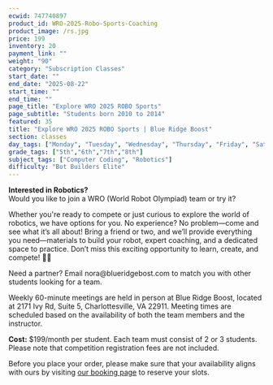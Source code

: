 ```yaml
---
ecwid: 747740897
product_id: WRO-2025-Robo-Sports-Coaching
product_image: /rs.jpg 
price: 199
inventory: 20
payment_link: ""
weight: "90"
category: "Subscription Classes"
start_date: ""
end_date: "2025-08-22"
start_time: ""
end_time: ""
page_title: "Explore WRO 2025 ROBO Sports"
page_subtitle: "Students born 2010 to 2014"
featured: 35
title: "Explore WRO 2025 ROBO Sports | Blue Ridge Boost"
section: classes
day_tags: ["Monday", "Tuesday", "Wednesday", "Thursday", "Friday", "Saturday", "Sunday"]
grade_tags: ["5th","6th","7th","8th"]
subject_tags: ["Computer Coding", "Robotics"]
difficulty: "Bot Builders Elite"
---
```

<p><strong>Interested in Robotics?</strong><br>Would you like to join a WRO (World Robot Olympiad) team or try it?</p><p>Whether you're ready to compete or just curious to explore the world of robotics, we have options for you. No experience? No problem—come and see what it’s all about! Bring a friend or two, and we’ll provide everything you need—materials to build your robot, expert coaching, and a dedicated space to practice. Don’t miss this exciting opportunity to learn, create, and compete! 🚀🤖 </p><p>Need a partner? Email nora@blueridgebost.com to match you with other students looking for a team.</p><p>Weekly 60-minute meetings are held in person at Blue Ridge Boost, located at 2171 Ivy Rd, Suite 5, Charlottesville, VA 22911. Meeting times are scheduled based on the availability of both the team members and the instructor.</p><p><strong>Cost:</strong> $199/month per student. Each team must consist of 2 or 3 students. Please note that competition registration fees are not included.</p><p>Before you place your order, please make sure that your availability aligns with ours by visiting <a href="https://blueridgeboost-wro-robosports.youcanbook.me" target="_blank">our booking page</a> to reserve your slots.<br></p>
